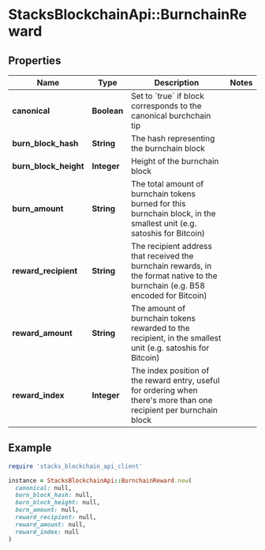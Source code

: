 # StacksBlockchainApi::BurnchainReward

## Properties

| Name | Type | Description | Notes |
| ---- | ---- | ----------- | ----- |
| **canonical** | **Boolean** | Set to &#x60;true&#x60; if block corresponds to the canonical burchchain tip |  |
| **burn_block_hash** | **String** | The hash representing the burnchain block |  |
| **burn_block_height** | **Integer** | Height of the burnchain block |  |
| **burn_amount** | **String** | The total amount of burnchain tokens burned for this burnchain block, in the smallest unit (e.g. satoshis for Bitcoin) |  |
| **reward_recipient** | **String** | The recipient address that received the burnchain rewards, in the format native to the burnchain (e.g. B58 encoded for Bitcoin) |  |
| **reward_amount** | **String** | The amount of burnchain tokens rewarded to the recipient, in the smallest unit (e.g. satoshis for Bitcoin) |  |
| **reward_index** | **Integer** | The index position of the reward entry, useful for ordering when there&#39;s more than one recipient per burnchain block |  |

## Example

```ruby
require 'stacks_blockchain_api_client'

instance = StacksBlockchainApi::BurnchainReward.new(
  canonical: null,
  burn_block_hash: null,
  burn_block_height: null,
  burn_amount: null,
  reward_recipient: null,
  reward_amount: null,
  reward_index: null
)
```

